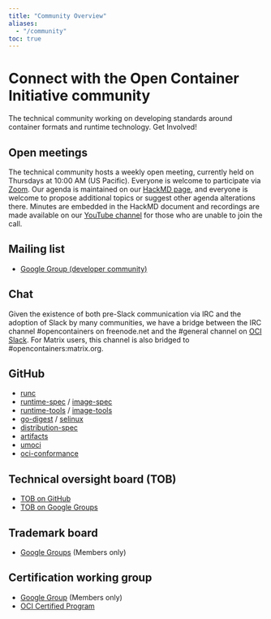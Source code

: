 ```yaml
---
title: "Community Overview"
aliases: 
  - "/community"
toc: true
---
```


# Connect with the Open Container Initiative community

The technical community working on developing standards around container formats and runtime technology.  Get Involved!

## Open meetings

The technical community hosts a weekly open meeting, currently held on Thursdays at 10:00 AM (US Pacific). Everyone is welcome to participate via [Zoom](https://zoom.my.us/opencontainers).  Our agenda is maintained on our [HackMD page](https://hackmd.io/El8Dd2xrTlCaCG59ns5cwg), and everyone is welcome to propose additional topics or suggest other agenda alterations there. Minutes are embedded in the HackMD document and recordings are made available on our [YouTube channel](https://www.youtube.com/channel/UCpGceic1q4-3Tai0kgeBcwg) for those who are unable to join the call.

## Mailing list 

- [Google Group (developer community)](https://groups.google.com/a/opencontainers.org/forum/#!forum/dev)

## Chat 

Given the existence of both pre-Slack communication via IRC and the adoption of Slack by many communities, we have a bridge between the
IRC channel #opencontainers on freenode.net and the #general channel on [OCI Slack]([https://chat.opencontainers.org](https://communityinviter.com/apps/opencontainers/join-the-oci-community)). For Matrix users, this channel
is also bridged to #opencontainers:matrix.org.

## GitHub 

- [runc](https://github.com/opencontainers/runc)
- [runtime-spec](https://github.com/opencontainers/runtime-spec) / [image-spec](https://github.com/opencontainers/image-spec)
- [runtime-tools](https://github.com/opencontainers/runtime-tools) / [image-tools](https://github.com/opencontainers/image-tools)
- [go-digest](https://github.com/opencontainers/go-digest) / [selinux](https://github.com/opencontainers/selinux)
- [distribution-spec](https://github.com/opencontainers/distribution-spec)
- [artifacts](https://github.com/opencontainers/artifacts)
- [umoci](https://github.com/opencontainers/umoci)
- [oci-conformance](https://github.com/opencontainers/oci-conformance)

## Technical oversight board (TOB) 

- [TOB on GitHub](https://github.com/opencontainers/tob)
- [TOB on Google Groups](https://groups.google.com/a/opencontainers.org/forum/#!forum/tob)

## Trademark board 

- [Google Groups](https://groups.google.com/a/opencontainers.org/forum/#!forum/trademark-board) (Members only)

## Certification working group 

- [Google Group](https://groups.google.com/a/opencontainers.org/forum/#!forum/cert-wg) (Members only)
- [OCI Certified Program](/community/certified)
